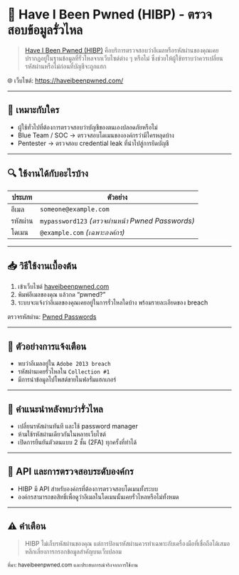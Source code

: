 # 🔐 Have I Been Pwned (HIBP) - ตรวจสอบข้อมูลรั่วไหล

> [Have I Been Pwned (HIBP)](https://haveibeenpwned.com/) คือบริการตรวจสอบว่าอีเมลหรือรหัสผ่านของคุณเคยปรากฏอยู่ในฐานข้อมูลที่รั่วไหลจากเว็บไซต์ต่าง ๆ หรือไม่ ซึ่งช่วยให้ผู้ใช้ทราบว่าควรเปลี่ยนรหัสผ่านหรือไม่ก่อนที่บัญชีจะถูกแฮก

🌐 เว็บไซต์: <a href="https://haveibeenpwned.com/" target="_blank">https://haveibeenpwned.com/</a>

---

## 🧠 เหมาะกับใคร
- ผู้ใช้ทั่วไปที่ต้องการตรวจสอบว่าบัญชีของตนเองปลอดภัยหรือไม่
- Blue Team / SOC → ตรวจสอบโดเมนขององค์กรว่ามีใครหลุดบ้าง
- Pentester → ตรวจสอบ credential leak ที่นำไปสู่การยึดบัญชี

---

## 🔍 ใช้งานได้กับอะไรบ้าง

| ประเภท | ตัวอย่าง |
|--------|----------|
| อีเมล | `someone@example.com` |
| รหัสผ่าน | `mypassword123` *(ตรวจผ่านหน้า Pwned Passwords)* |
| โดเมน | `@example.com` *(เฉพาะองค์กร)* |

---

## 📥 วิธีใช้งานเบื้องต้น
1. เข้าเว็บไซต์ <a href="https://haveibeenpwned.com/" target="_blank">haveibeenpwned.com</a>
2. พิมพ์อีเมลของคุณ แล้วกด “pwned?”
3. ระบบจะแจ้งว่าอีเมลของคุณเคยอยู่ในการรั่วไหลใดบ้าง พร้อมรายละเอียดของ breach

ตรวจรหัสผ่าน: <a href="https://haveibeenpwned.com/Passwords" target="_blank">Pwned Passwords</a>

---

## 🧨 ตัวอย่างการแจ้งเตือน
- พบว่าอีเมลอยู่ใน `Adobe 2013 breach`
- รหัสผ่านเคยรั่วไหลใน `Collection #1`
- มีการนำข้อมูลไปโพสต์ขายในฟอรั่มแฮกเกอร์

---

## 🔐 คำแนะนำหลังพบว่ารั่วไหล
- เปลี่ยนรหัสผ่านทันที และใช้ password manager
- ห้ามใช้รหัสผ่านเดียวกันในหลายเว็บไซต์
- เปิดการยืนยันตัวตนแบบ 2 ชั้น (2FA) ทุกครั้งที่ทำได้

---

## 🔧 API และการตรวจสอบระดับองค์กร
- HIBP มี API สำหรับองค์กรที่ต้องการตรวจสอบโดเมนทั้งระบบ
- องค์กรสามารถขอสิทธิ์เพื่อดูว่าอีเมลในโดเมนนั้นเคยรั่วไหลหรือไม่ทั้งหมด

---

## ⚠️ คำเตือน
> HIBP ไม่เก็บรหัสผ่านของคุณ แต่การป้อนรหัสผ่านควรทำเฉพาะกับเครื่องมือที่เชื่อถือได้เสมอ หลีกเลี่ยงการกรอกข้อมูลสำคัญบนเว็บปลอม

<sub>ที่มา: haveibeenpwned.com และประสบการณ์จริงจากการใช้งาน</sub>
